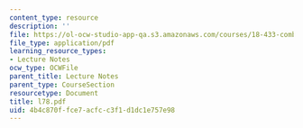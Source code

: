 ```yaml
---
content_type: resource
description: ''
file: https://ol-ocw-studio-app-qa.s3.amazonaws.com/courses/18-433-combinatorial-optimization-fall-2003/4b4c870ffce7acfcc3f1d1dc1e757e98_l78.pdf
file_type: application/pdf
learning_resource_types:
- Lecture Notes
ocw_type: OCWFile
parent_title: Lecture Notes
parent_type: CourseSection
resourcetype: Document
title: l78.pdf
uid: 4b4c870f-fce7-acfc-c3f1-d1dc1e757e98
---
```

